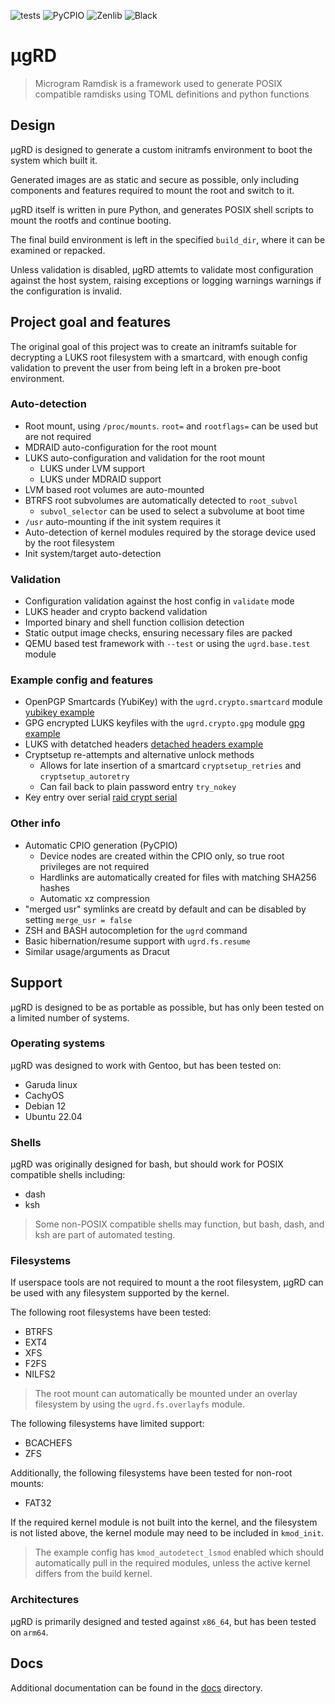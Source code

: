 ![tests](https://github.com/desultory/ugrd/actions/workflows/tests.yml/badge.svg)
![PyCPIO](https://github.com/desultory/pycpio/actions/workflows/unit_tests.yml/badge.svg)
![Zenlib](https://github.com/desultory/zenlib/actions/workflows/unit_tests.yml/badge.svg)
![Black](https://img.shields.io/badge/code%20style-black-000000.svg)

# µgRD

> Microgram Ramdisk is a framework used to generate POSIX compatible ramdisks using TOML definitions and python functions

## Design

µgRD is designed to generate a custom initramfs environment to boot the system which built it.

Generated images are as static and secure as possible, only including components and features required to mount the root and switch to it.

µgRD itself is written in pure Python, and generates POSIX shell scripts to mount the rootfs and continue booting.

The final build environment is left in the specified `build_dir`, where it can be examined or repacked.

Unless validation is disabled, µgRD attemts to validate most configuration against the host system, raising exceptions or logging warnings warnings if the configuration is invalid.

## Project goal and features

The original goal of this project was to create an initramfs suitable for decrypting a LUKS root filesystem with a smartcard, with enough config validation to prevent the user from being left in a broken pre-boot environment.

### Auto-detection

* Root mount, using `/proc/mounts`. `root=` and `rootflags=` can be used but are not required
* MDRAID auto-configuration for the root mount
* LUKS auto-configuration and validation for the root mount
  - LUKS under LVM support
  - LUKS under MDRAID support
* LVM based root volumes are auto-mounted
* BTRFS root subvolumes are automatically detected to `root_subvol`
    - `subvol_selector` can be used to select a subvolume at boot time
* `/usr` auto-mounting if the init system requires it
* Auto-detection of kernel modules required by the storage device used by the root filesystem
* Init system/target auto-detection

### Validation

* Configuration validation against the host config in `validate` mode
* LUKS header and crypto backend validation
* Imported binary and shell function collision detection
* Static output image checks, ensuring necessary files are packed
* QEMU based test framework with `--test` or using the `ugrd.base.test` module

### Example config and features

* OpenPGP Smartcards (YubiKey) with the `ugrd.crypto.smartcard` module [yubikey example](examples/yubikey.toml)
* GPG encrypted LUKS keyfiles with the `ugrd.crypto.gpg` module [gpg example](examples/gpg_keyfile.toml)
* LUKS with detatched headers [detached headers example](examples/detached_headers.toml)
* Cryptsetup re-attempts and alternative unlock methods
  - Allows for late insertion of a smartcard `cryptsetup_retries` and `cryptsetup_autoretry`
  - Can fail back to plain password entry `try_nokey`
* Key entry over serial [raid crypt serial](examples/raid_crypt_serial.toml)

### Other info  

* Automatic CPIO generation (PyCPIO)
  - Device nodes are created within the CPIO only, so true root privileges are not required
  - Hardlinks are automatically created for files with matching SHA256 hashes
  - Automatic xz compression
* "merged usr" symlinks are creatd by default and can be disabled by setting `merge_usr = false`
* ZSH and BASH autocompletion for the `ugrd` command
* Basic hibernation/resume support with `ugrd.fs.resume`
* Similar usage/arguments as Dracut

## Support

µgRD is designed to be as portable as possible, but has only been tested on a limited number of systems.

### Operating systems

µgRD was designed to work with Gentoo, but has been tested on:

* Garuda linux
* CachyOS
* Debian 12
* Ubuntu 22.04

### Shells

µgRD was originally designed for bash, but should work for POSIX compatible shells including:

* dash
* ksh

> Some non-POSIX compatible shells may function, but bash, dash, and ksh are part of automated testing.

### Filesystems

If userspace tools are not required to mount a the root filesystem, µgRD can be used with any filesystem supported by the kernel.

The following root filesystems have been tested:

* BTRFS
* EXT4
* XFS
* F2FS
* NILFS2

> The root mount can automatically be mounted under an overlay filesystem by using the `ugrd.fs.overlayfs` module.

The following filesystems have limited support:

* BCACHEFS
* ZFS

Additionally, the following filesystems have been tested for non-root mounts:

* FAT32

If the required kernel module is not built into the kernel, and the filesystem is not listed above, the kernel module may need to be included in `kmod_init`.

> The example config has `kmod_autodetect_lsmod` enabled which should automatically pull in the required modules, unless the active kernel differs from the build kernel.

### Architectures

µgRD is primarily designed and tested against `x86_64`, but has been tested on `arm64`.

## Docs

Additional documentation can be found in the [docs](docs) directory.
